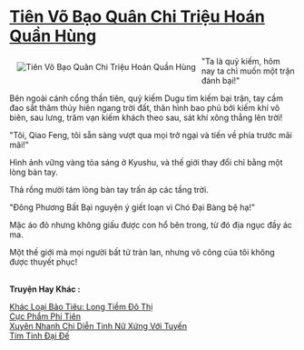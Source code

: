 <a href="https://truyenwiki.net/tien-vo-bao-quan-chi-trieu-hoan-quan-hung.35303/" title="Tiên Võ Bạo Quân Chi Triệu Hoán Quần Hùng"><h1>Tiên Võ Bạo Quân Chi Triệu Hoán Quần Hùng</h1></a><div style="display:table"><img align="right" style="float: left; padding: 10px;" src="https://truyenwiki.net/a/img/str/src/35303.jpg" alt="Tiên Võ Bạo Quân Chi Triệu Hoán Quần Hùng">"Ta là quỷ kiếm, hôm nay ta chỉ muốn một trận đánh bại!"<p></p> Bên ngoài cánh cổng thần tiên, quỷ kiếm Dugu tìm kiếm bại trận, tay cầm đao sắt thâm thúy hiên ngang trời đất, thân hình bao phủ bởi kiếm khí vô biên, sau lưng, trăm vạn kiếm khách theo sau, sát khí xông thẳng lên trời!<p></p> "Tôi, Qiao Feng, tôi sẵn sàng vượt qua mọi trở ngại và tiến về phía trước mãi mãi!"<p></p> Hình ảnh vững vàng tỏa sáng ở Kyushu, và thế giới thay đổi chỉ bằng một lòng bàn tay.<p></p> Thả rồng mười tám lòng bàn tay trấn áp các tầng trời.<p></p> "Đông Phương Bất Bại nguyện ý giết loạn vì Chó Đại Bàng bệ hạ!"<p></p> Mặc áo đỏ nhưng không giấu được con hổ bên trong, từ đó địa ngục đầy ác ma.<p></p> Một thế giới mà mọi người bất tử tràn lan, nhưng võ công của tôi không được thuyết phục!</div><p><br><b>Truyện Hay Khác :</b></p><a href="https://truyenwiki.net/khac-loai-bao-tieu-long-tiem-do-thi.35459/" alt="Khác Loại Bảo Tiêu: Long Tiềm Đô Thị">Khác Loại Bảo Tiêu: Long Tiềm Đô Thị</a><br/><a href="https://github.com/nownovels/topcv/tree/master/truyenhay/35393" alt="Cực Phẩm Phi Tiên">Cực Phẩm Phi Tiên</a><br/><a href="https://github.com/nownovels/topcv/tree/master/truyenhay/37189" alt="Xuyên Nhanh Chi Diễn Tinh Nữ Xứng Với Tuyến">Xuyên Nhanh Chi Diễn Tinh Nữ Xứng Với Tuyến</a><br/><a href="https://github.com/nownovels/topcv/tree/master/truyenhay/35060" alt="Tím Tinh Đại Đế">Tím Tinh Đại Đế</a><br/>